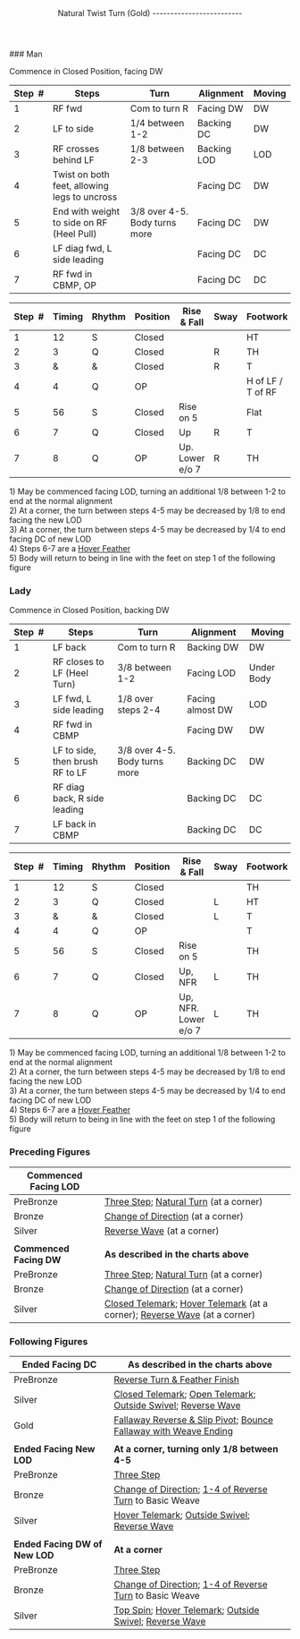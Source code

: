 <header>Natural Twist Turn (Gold)
-------------------------

 </header>### Man

Commence in Closed Position, facing DW

 | **Step<span style="color:white">\_</span>\#** | **Steps** | **Turn** | **Alignment** | **Moving** |
|---|---|---|---|---|
| 1 | RF fwd | Com to turn R | Facing DW | DW |
| 2 | LF to side | 1/4 between 1-2 | Backing DC | DW |
| 3 | RF crosses behind LF | 1/8 between 2-3 | Backing LOD | LOD |
| 4 | Twist on both feet, allowing legs to uncross |  | Facing DC | DW |
| 5 | End with weight to side on RF (Heel Pull) | 3/8 over 4-5. Body turns more | Facing DC | DW |
| 6 | LF diag fwd, L side leading |  | Facing DC | DC |
| 7 | RF fwd in CBMP, OP |  | Facing DC | DC |

 | **Step<span style="color:white">\_</span>\#** | **Timing** | **Rhythm** | **Position** | **Rise &amp; Fall** | **Sway** | **Footwork** |
|---|---|---|---|---|---|---|
| 1 | 12 | S | Closed |  |  | HT |
| 2 | 3 | Q | Closed |  | R | TH |
| 3 | &amp; | &amp; | Closed |  | R | T |
| 4 | 4 | Q | OP |  |  | H of LF / T of RF |
| 5 | 56 | S | Closed | Rise on 5 |  | Flat |
| 6 | 7 | Q | Closed | Up | R | T |
| 7 | 8 | Q | OP | Up. Lower e/o 7 | R | TH |

1\) May be commenced facing LOD, turning an additional 1/8 between 1-2 to end at the normal alignment  
 2) At a corner, the turn between steps 4-5 may be decreased by 1/8 to end facing the new LOD  
 3) At a corner, the turn between steps 4-5 may be decreased by 1/4 to end facing DC of new LOD  
 4) Steps 6-7 are a [Hover Feather](hover_feather.md)  
 5) Body will return to being in line with the feet on step 1 of the following figure

### Lady

Commence in Closed Position, backing DW

 | **Step<span style="color:white">\_</span>\#** | **Steps** | **Turn** | **Alignment** | **Moving** |
|---|---|---|---|---|
| 1 | LF back | Com to turn R | Backing DW | DW |
| 2 | RF closes to LF (Heel Turn) | 3/8 between 1-2 | Facing LOD | Under Body |
| 3 | LF fwd, L side leading | 1/8 over steps 2-4 | Facing almost DW | LOD |
| 4 | RF fwd in CBMP |  | Facing DW | DW |
| 5 | LF to side, then brush RF to LF | 3/8 over 4-5. Body turns more | Backing DC | DW |
| 6 | RF diag back, R side leading |  | Backing DC | DC |
| 7 | LF back in CBMP |  | Backing DC | DC |

 | **Step<span style="color:white">\_</span>\#** | **Timing** | **Rhythm** | **Position** | **Rise &amp; Fall** | **Sway** | **Footwork** |
|---|---|---|---|---|---|---|
| 1 | 12 | S | Closed |  |  | TH |
| 2 | 3 | Q | Closed |  | L | HT |
| 3 | &amp; | &amp; | Closed |  | L | T |
| 4 | 4 | Q | OP |  |  | T |
| 5 | 56 | S | Closed | Rise on 5 |  | TH |
| 6 | 7 | Q | Closed | Up, NFR | L | TH |
| 7 | 8 | Q | OP | Up, NFR. Lower e/o 7 | L | TH |

1\) May be commenced facing LOD, turning an additional 1/8 between 1-2 to end at the normal alignment  
 2) At a corner, the turn between steps 4-5 may be decreased by 1/8 to end facing the new LOD  
 3) At a corner, the turn between steps 4-5 may be decreased by 1/4 to end facing DC of new LOD  
 4) Steps 6-7 are a [Hover Feather](hover_feather.md)  
 5) Body will return to being in line with the feet on step 1 of the following figure

### Preceding Figures

 | **Commenced Facing LOD** |  |
|---|---|
| PreBronze | [Three Step](three_step.md); [Natural Turn](natural_turn.md) (at a corner) |
| Bronze | [Change of Direction](change_direction.md) (at a corner) |
| Silver | [Reverse Wave](reverse_wave.md) (at a corner) |
|  |  |
| **Commenced Facing DW** | **As described in the charts above** |
| PreBronze | [Three Step](three_step.md); [Natural Turn](natural_turn.md) (at a corner) |
| Bronze | [Change of Direction](change_direction.md) (at a corner) |
| Silver | [Closed Telemark](closed_telemark.md); [Hover Telemark](hover_telemark.md) (at a corner); [Reverse Wave](reverse_wave.md) (at a corner) |

### Following Figures

 | **Ended Facing DC** | **As described in the charts above** |
|---|---|
| PreBronze | [Reverse Turn &amp; Feather Finish](reverse_turn.md) |
| Silver | [Closed Telemark](closed_telemark.md); [Open Telemark](open_telemark.md); [Outside Swivel](outside_swivel.md); [Reverse Wave](reverse_wave.md) |
| Gold | [Fallaway Reverse &amp; Slip Pivot](fallaway_reverse.md); [Bounce Fallaway with Weave Ending](bounce_fallaway.md) |
|  |  |
| **Ended Facing New LOD** | **At a corner, turning only 1/8 between 4-5** |
| PreBronze | [Three Step](three_step.md) |
| Bronze | [Change of Direction](change_direction.md); [1-4 of Reverse Turn](reverse_turn.md) to Basic Weave |
| Silver | [Hover Telemark](hover_telemark.md); [Outside Swivel](outside_swivel.md); [Reverse Wave](reverse_wave.md) |
|  |  |
| **Ended Facing DW of New LOD** | **At a corner** |
| PreBronze | [Three Step](three_step.md) |
| Bronze | [Change of Direction](change_direction.md); [1-4 of Reverse Turn](reverse_turn.md) to Basic Weave |
| Silver | [Top Spin](top_spin.md); [Hover Telemark](hover_telemark.md); [Outside Swivel](outside_swivel.md); [Reverse Wave](reverse_wave.md) |